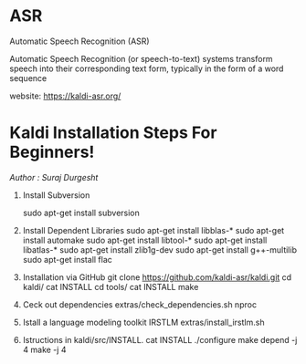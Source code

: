 # ASR
Automatic Speech Recognition (ASR)

Automatic Speech Recognition (or speech-to-text) systems
transform speech into their corresponding text form,
typically in the form of a word sequence

website:
https://kaldi-asr.org/

# Kaldi Installation Steps For Beginners!


_Author : Suraj Durgesht_

1. Install Subversion

    sudo apt-get install subversion

2. Install Dependent Libraries
    sudo apt-get install libblas-*
    sudo apt-get install automake
    sudo apt-get install libtool-*
    sudo apt-get install libatlas-*
    sudo apt-get install zlib1g-dev
    sudo apt-get install g++-multilib
    sudo apt-get install flac

4. Installation via GitHub
      git clone https://github.com/kaldi-asr/kaldi.git
      cd kaldi/
      cat INSTALL
      cd tools/
      cat INSTALL
      make
      
5. Ceck out dependencies
    extras/check_dependencies.sh
    nproc
    
6. Istall a language modeling toolkit IRSTLM
	extras/install_irstlm.sh

7. Istructions in kaldi/src/INSTALL.
    cat INSTALL
    ./configure
    make depend -j 4
    make -j 4
